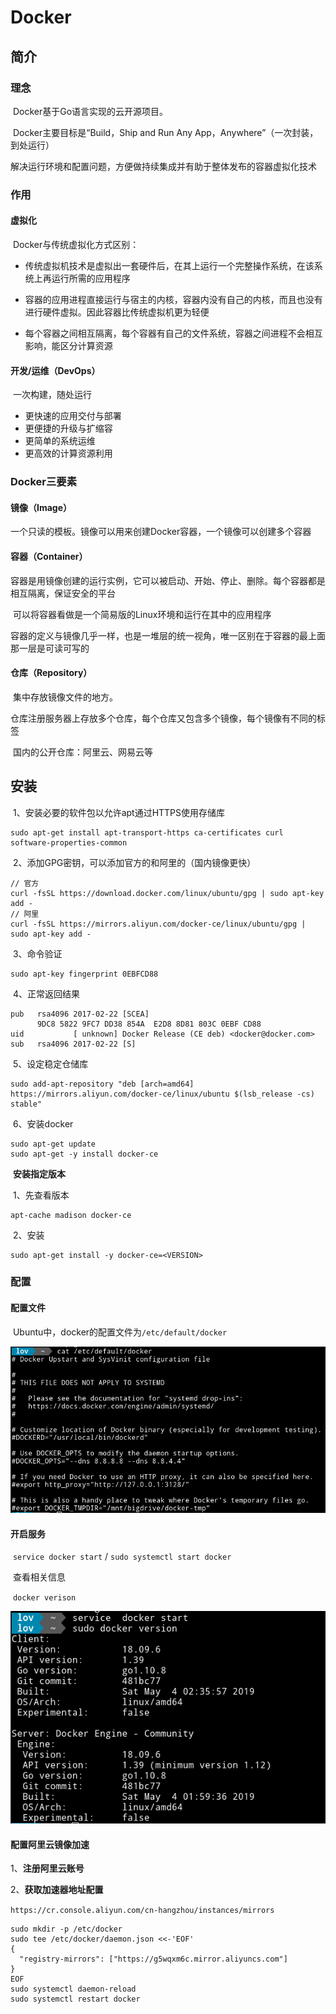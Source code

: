 # Docker

## 简介

### 理念

​	Docker基于Go语言实现的云开源项目。

​	Docker主要目标是“Build，Ship and Run Any App，Anywhere”（一次封装，到处运行）

​	解决运行环境和配置问题，方便做持续集成并有助于整体发布的容器虚拟化技术

### 作用

#### 	虚拟化

​	Docker与传统虚拟化方式区别：

- 传统虚拟机技术是虚拟出一套硬件后，在其上运行一个完整操作系统，在该系统上再运行所需的应用程序

- 容器的应用进程直接运行与宿主的内核，容器内没有自己的内核，而且也没有进行硬件虚拟。因此容器比传统虚拟机更为轻便

- 每个容器之间相互隔离，每个容器有自己的文件系统，容器之间进程不会相互影响，能区分计算资源

####	开发/运维（DevOps）

​	一次构建，随处运行

- 更快速的应用交付与部署
- 更便捷的升级与扩缩容
- 更简单的系统运维
- 更高效的计算资源利用

### Docker三要素

#### 镜像（Image）

​	一个只读的模板。镜像可以用来创建Docker容器，一个镜像可以创建多个容器

#### 容器（Container）

​	容器是用镜像创建的运行实例，它可以被启动、开始、停止、删除。每个容器都是相互隔离，保证安全的平台

​	可以将容器看做是一个简易版的Linux环境和运行在其中的应用程序

​	容器的定义与镜像几乎一样，也是一堆层的统一视角，唯一区别在于容器的最上面那一层是可读可写的

#### 仓库（Repository）

​	集中存放镜像文件的地方。

​	仓库注册服务器上存放多个仓库，每个仓库又包含多个镜像，每个镜像有不同的标签

​	国内的公开仓库：阿里云、网易云等

## 安装

​	1、安装必要的软件包以允许apt通过HTTPS使用存储库

```shell
sudo apt-get install apt-transport-https ca-certificates curl software-properties-common
```

​	2、添加GPG密钥，可以添加官方的和阿里的（国内镜像更快）

```shell
// 官方
curl -fsSL https://download.docker.com/linux/ubuntu/gpg | sudo apt-key add -
// 阿里
curl -fsSL https://mirrors.aliyun.com/docker-ce/linux/ubuntu/gpg | sudo apt-key add -
```

​	3、命令验证

```sehll
sudo apt-key fingerprint 0EBFCD88
```

​	4、正常返回结果

```shell
pub   rsa4096 2017-02-22 [SCEA]
      9DC8 5822 9FC7 DD38 854A  E2D8 8D81 803C 0EBF CD88
uid           [ unknown] Docker Release (CE deb) <docker@docker.com>
sub   rsa4096 2017-02-22 [S]
```

​	5、设定稳定仓储库

```shell
sudo add-apt-repository "deb [arch=amd64] https://mirrors.aliyun.com/docker-ce/linux/ubuntu $(lsb_release -cs) stable"
```

​	6、安装docker

```shell
sudo apt-get update
sudo apt-get -y install docker-ce
```

​	**安装指定版本**

​	1、先查看版本

```shell
apt-cache madison docker-ce
```

​	2、安装

```shell
sudo apt-get install -y docker-ce=<VERSION>
```

### 配置

#### 	配置文件

​	Ubuntu中，docker的配置文件为`/etc/default/docker`

![](img/setting.png)

#### 	开启服务

​	`service docker start` / `sudo systemctl start docker`

​	查看相关信息

​	`docker verison`

![](img/service.png)

#### 	配置阿里云镜像加速

1、**注册阿里云账号**

2、**获取加速器地址配置**

`https://cr.console.aliyun.com/cn-hangzhou/instances/mirrors`

```shell
sudo mkdir -p /etc/docker
sudo tee /etc/docker/daemon.json <<-'EOF'
{
  "registry-mirrors": ["https://g5wqxm6c.mirror.aliyuncs.com"]
}
EOF
sudo systemctl daemon-reload
sudo systemctl restart docker
```

